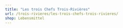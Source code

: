 ```yaml
---
title: "Les trois Chefs Trois-Rivières"
url: /trois-rivieres/les-trois-chefs-trois-rivieres/
shop: Lebensmittel
---
```

